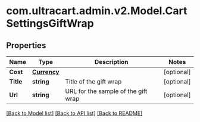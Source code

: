 
# com.ultracart.admin.v2.Model.CartSettingsGiftWrap

## Properties

Name | Type | Description | Notes
------------ | ------------- | ------------- | -------------
**Cost** | [**Currency**](Currency.md) |  | [optional] 
**Title** | **string** | Title of the gift wrap | [optional] 
**Url** | **string** | URL for the sample of the gift wrap | [optional] 

[[Back to Model list]](../README.md#documentation-for-models)
[[Back to API list]](../README.md#documentation-for-api-endpoints)
[[Back to README]](../README.md)

